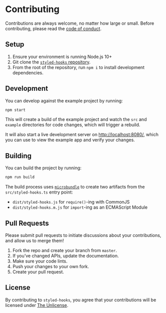 # Contributing

Contributions are always welcome, no matter how large or small. Before contributing, please read the [code of conduct](CODE_OF_CONDUCT.md).

## Setup

1. Ensure your environment is running Node.js 10+
2. Git clone the [`styled-hooks` repository](https://github.com/colingourlay/styled-hooks).
3. From the root of the repository, run `npm i` to install development dependencies.

## Development

You can develop against the example project by running:

```sh
npm start
```

This will create a build of the example project and watch the `src` and `example` directories for code changes, which will trigger a rebuild.

It will also start a live development server on [http://localhost:8080/](http://localhost:8080/), which you can use to view the example app and verify your changes.

## Building

You can build the project by running:

```sh
npm run build
```

The build process uses [`microbundle`](https://github.com/developit/microbundle) to create two artifacts from the `src/styled-hooks.ts` entry point:

- `dist/styled-hooks.js` for `require()`-ing with CommonJS
- `dist/styled-hooks.m.js` for `import`-ing as an ECMAScript Module

## Pull Requests

Please submit pull requests to initiate discussions about your contributions, and allow us to merge them!

1. Fork the repo and create your branch from `master`.
2. If you’ve changed APIs, update the documentation.
3. Make sure your code lints.
4. Push your changes to your own fork.
5. Create your pull request.

## License

By contributing to `styled-hooks`, you agree that your contributions will be licensed under [The Unlicense](LICENSE).
